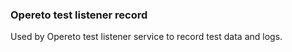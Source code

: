 ### Opereto test listener record

Used by Opereto test listener service to record test data and logs.

